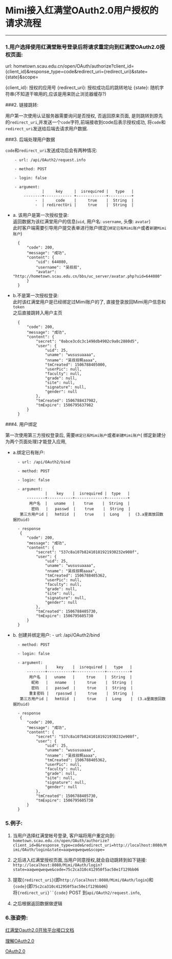 # Mimi接入红满堂OAuth2.0用户授权的请求流程
------


### 1.用户选择使用红满堂账号登录后将请求重定向到红满堂OAuth2.0授权页面:

url: hometown.scau.edu.cn/open/OAuth/authorize?client_id={client_id}&response_type=code&redirect_uri={redirect_uri}&state={state}&scope=

{client_id}: 授权的应用号
{redirect_uri}: 授权成功后的跳转地址
{state}: 随机字符串(不知道干嘛用的,应该是用来防止浏览器缓存?)

###2. 链接跳转:

用户第一次使用认证服务器需要询问是否授权, 否返回原来页面, 是则跳转到原先的`redirect_uri`,并发送一个`code`字符,前端接收到code后表示授权成功, 将`code`和`redirect_uri`发送给后端去请求用户数据.


###3. 后端处理用户数据

`code`和`redirect_uri`发送成功后会有两种情况:

		- url: /api/OAuth2/request.info
		
		- method: POST
		
		- login: false
		
		- argument:
			        |     key     |  isrequired |   type   |
			--------+------------ +-------------+----------+
		 	     -  |     code    |     true    |  String  |
			     -  | redirectUri |     true    |  String  |
   
			   

- a. 该用户是第一次授权登录: <br/>
返回数据为该红满堂用户的信息(`uid`, 用户名: `username`, 头像: `avatar`)<br/>
此时客户端需要引导用户提交表单进行账户绑定(`绑定已有Mimi账户`或者`新建Mimi账户`)<br/>

		{
		    "code": 200,
		    "message": "成功",
		    "content": {
		        "uid": 644080,
		        "username": "吴叔叔",
		        "avatar": "http://hometown.scau.edu.cn/bbs/uc_server/avatar.php?uid=644080"
		    }
		}



- b.不是第一次授权登录: <br/>
此时该红满堂用户是已经绑定过Mimi账户的了, 直接登录放回Mimi用户信息和`token`<br/>
之后直接跳转入用户主页

		{
		    "code": 200,
		    "message": "成功",
		    "content": {
		        "secret": "0abce3cdc3c1498db4902c9a8c2880d5",
		        "user": {
		            "uid": 25,
		            "uname": "wususuaaaa",
		            "nname": "吴叔叔啊aaaa",
		            "tmCreated": 1506788405000,
		            "userPic": null,
		            "faculty": null,
		            "grade": null,
		            "site": null,
		            "signature": null,
		            "gender": null
		        },
		        "tmCreated": 1506788437982,
		        "tmExpire": 1506795637982
		    }
		}


###4. 用户绑定

第一次使用第三方授权登录后, 需要`绑定已有Mimi账户`或者`新建Mimi账户`( 绑定新建分为两个页面处理)才能登入应用, 
- a.绑定已有账户:
 
		- url: /api/OAuth2/bind
		
		- method: POST
		
		- login: false
		
		- argument:
			        |    key    |  isrequired |  type   |
			--------+-----------+-------------+---------+
		 	 用户名  |   uname   |    true    |  String  |
			  密码   |   passwd  |    true    |  String  |
	     第三方用户id |   hmtUid  |    true    |  Long    |  (3.a里面放回数据的uid)
			        
		- response	     
		 {
		    "code": 200,
		    "message": "成功",
		    "content": {
		        "secret": "537c8a107b82410181921930232e908f",
		        "user": {
		            "uid": 25,
		            "uname": "wususuaaaa",
		            "nname": "吴叔叔啊aaaa",
		            "tmCreated": 1506788405362,
		            "userPic": null,
		            "faculty": null,
		            "grade": null,
		            "site": null,
		            "signature": null,
		            "gender": null
		        },
		        "tmCreated": 1506788405730,
		        "tmExpire": 1506795605730
		    }
		}
		
- b. 创建并绑定用户:
		- url: /api/OAuth2/bind
		
		- method: POST
		
		- login: false
		
		- argument:
			        |    key    |  isrequired |   type   |
			--------+-----------+-------------+----------+
		 	 用户名  |   uname   |     true    |  String  |
		 	  昵称   |   nname   |     true    |  String  |
			  密码   |   passwd  |     true    |  String  |
		 	 重复密码 |   rpasswd |     true    |  String  |		 	 			  
		 第三方用户id |   hmtUid  |     true    |  Long    |  (3.a里面放回数据的uid)
			     
		- response	     
		 {
		    "code": 200,
		    "message": "成功",
		    "content": {
		        "secret": "537c8a107b82410181921930232e908f",
		        "user": {
		            "uid": 25,
		            "uname": "wususuaaaa",
		            "nname": "吴叔叔啊aaaa",
		            "tmCreated": 1506788405362,
		            "userPic": null,
		            "faculty": null,
		            "grade": null,
		            "site": null,
		            "signature": null,
		            "gender": null
		        },
		        "tmCreated": 1506788405730,
		        "tmExpire": 1506795605730
		    }
		}




### 5.例子:

1. 当用户选择红满堂帐号登录, 客户端将用户重定向到:<br/>
`hometown.scau.edu.cn/open/OAuth/authorize?client_id=8&response_type=code&redirect_uri=http://localhost:8080/Mimi/OAuth/login&state=aaqweqweqwe&scope=`


2. 之后进入红满堂授权页面,当用户同意授权,就会自动跳转到如下链接:<br/>
`http://localhost:8080/Mimi/OAuth/login?state=aaqweqweqwe&code=75c2ca310c412950f5ac50e1f129bb06`


3. 提取`{redirect_uri}`(即`http://localhost:8080/Mimi/OAuth/login`)和`{code}`(即`75c2ca310c412950f5ac50e1f129bb06`)<br/>
将`{redirect_uri}``{code}` POST 到`api/OAuth2/request.info`,<br/>


4. 之后根据返回数据做逻辑



### 6.涨姿势:
[红满堂Oauth2.0开放平台接口文档](http://hometown.scau.edu.cn/blog/%E7%BA%A2%E6%BB%A1%E5%A0%82oauth2-0%E5%BC%80%E6%94%BE%E5%B9%B3%E5%8F%B0%E6%8E%A5%E5%8F%A3%E6%96%87%E6%A1%A3)

[理解OAuth2.0](http://www.ruanyifeng.com/blog/2014/05/oauth_2_0.html)

[OAuth2.0](https://oauth.net/2/)
